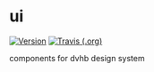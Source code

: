 # ui

[![Version](https://img.shields.io/npm/v/@dvhb/ui.svg)](https://npmjs.org/package/@dvhb/ui)
[![Travis (.org)](https://img.shields.io/travis/dvhb/ui)](https://travis-ci.org/dvhb/ui)

components for dvhb design system
